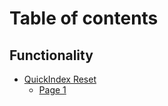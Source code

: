 # Table of contents

## Functionality

* [QuickIndex Reset](README.md)
  * [Page 1](functionality/quickindexreset/page-1.md)
